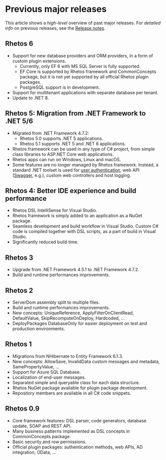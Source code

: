 # Previous major releases

This article shows a *high-level* overview of past major releases.
For *detailed info* on previous releases, see the [Release notes](https://github.com/Rhetos/Rhetos/blob/master/ChangeLog.md).

## Rhetos 6

* Support for new database providers and ORM providers, in a form of custom plugin extensions.
  * Currently, only EF 6 with MS SQL Server is fully supported.
  * EF Core is supported by Rhetos framework and CommonConcepts package, but it is not yet supported by all official Rhetos plugin packages.
  * PostgreSQL support is in development.
* Support for multitenant applications with separate database per tenant.
* Update to .NET 8.

## Rhetos 5: Migration from .NET Framework to .NET 5/6

* Migrated from .NET Framework 4.7.2:
  * Rhetos 5.0 supports .NET 5 applications.
  * Rhetos 5.1 supports .NET 5 and .NET 6 applications.
* Rhetos framework can be used in any type of C# project,
  from simple class libraries to ASP.NET Core web applications.
* Rhetos apps can run on Windows, Linux and macOS.
* Some features are no longer managed by Rhetos framework.
  Instead, a standard .NET toolset is used for
  [user authentication](https://docs.microsoft.com/en-us/aspnet/core/security/authentication/?view=aspnetcore-5.0),
  web API ([Swagger](https://docs.microsoft.com/en-us/aspnet/core/tutorials/getting-started-with-swashbuckle?view=aspnetcore-5.0&tabs=visual-studio), e.g.),
  custom web controllers and host logging.

## Rhetos 4: Better IDE experience and build performance

* Rhetos DSL IntelliSense for Visual Studio.
* Rhetos framework is simply added to an application as a NuGet package.
* Seamless development and build workflow in Visual Studio.
  Custom C# code is compiled together with DSL scripts, as a part of build in Visual Studio.
* Significantly reduced build time.

## Rhetos 3

* Upgrade from .NET Framework 4.5.1 to .NET Framework 4.7.2.
* Build and runtime performances improvements.

## Rhetos 2

* ServerDom assembly split to multiple files.
* Build and runtime performances improvements.
* New concepts: UniqueReference, ApplyFilterOnClientRead, DefaultValue, SkipRecomputeOnDeploy, Hardcoded, ...
* DeployPackages DatabaseOnly for easier deployment on test and production environments.

## Rhetos 1

* Migrations from NHibernate to Entity Framework 6.1.3.
* New concepts: AllowSave, InvalidData custom messages and metadata, SamePropertyValue, ...
* Support for Azure SQL Database.
* Localization of end-user messages.
* Separated simple and queryable class for each data structure.
* Rhetos NuGet package available for plugin package development.
* Repository members are available in all C# code snippets.

## Rhetos 0.9

* Core framework features: DSL parser, code generators, database update, SOAP and REST API.
* Many business patterns implemented as DSL concepts in CommonConcepts package.
* Basic security and row permissions.
* Official plugin packages: authentication methods, web APIs, AD integration, OData, ...
